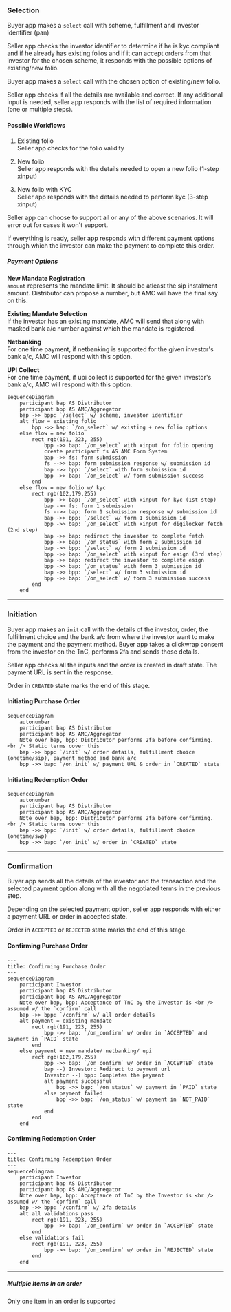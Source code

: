 ### Selection
Buyer app makes a `select` call with scheme, fulfillment and investor identifier (pan)

Seller app checks the investor identifier to determine if he is kyc compliant and if he already has existing folios and if it can accept orders from that investor for the chosen scheme, it responds with the possible options of existing/new folio.

Buyer app makes a `select` call with the chosen option of existing/new folio.

Seller app checks if all the details are available and correct. If any additional input is needed, seller app responds with the list of required information (one or multiple steps).

#### Possible Workflows
1. Existing folio  
Seller app checks for the folio validity

2. New folio  
Seller app responds with the details needed to open a new folio (1-step xinput)

3. New folio with KYC  
Seller app responds with the details needed to perform kyc (3-step xinput)

Seller app can choose to support all or any of the above scenarios. It will error out for cases it won't support.

If everything is ready, seller app responds with different payment options through which the investor can make the payment to complete this order.

##### Payment Options
**New Mandate Registration**  
`amount` represents the mandate limit. It should be atleast the sip instalment amount. Distributor can propose a number, but AMC will have the final say on this.

**Existing Mandate Selection**  
If the investor has an existing mandate, AMC will send that along with masked bank a/c number against which the mandate is registered.

**Netbanking**  
For one time payment, if netbanking is supported for the given investor's bank a/c, AMC will respond with this option.

**UPI Collect**  
For one time payment, if upi collect is supported for the given investor's bank a/c, AMC will respond with this option.

```mermaid
sequenceDiagram
    participant bap AS Distributor
    participant bpp AS AMC/Aggregator
    bap ->> bpp: `/select` w/ scheme, investor identifier
    alt flow = existing folio
        bpp ->> bap: `/on_select` w/ existing + new folio options
    else flow = new folio
        rect rgb(191, 223, 255)
            bpp ->> bap: `/on_select` with xinput for folio opening
            create participant fs AS AMC Form System
            bap ->> fs: form submission
            fs -->> bap: form submission response w/ submission id
            bap ->> bpp: `/select` with form submission id
            bpp ->> bap: `/on_select` w/ form submission success
        end
    else flow = new folio w/ kyc
        rect rgb(102,179,255)
            bpp ->> bap: `/on_select` with xinput for kyc (1st step)
            bap ->> fs: form 1 submission
            fs -->> bap: form 1 submission response w/ submission id
            bap ->> bpp: `/select` w/ form 1 submission id
            bpp ->> bap: `/on_select` with xinput for digilocker fetch (2nd step)
            bap ->> bap: redirect the investor to complete fetch
            bpp ->> bap: `/on_status` with form 2 submission id
            bap ->> bpp: `/select` w/ form 2 submission id
            bpp ->> bap: `/on_select` with xinput for esign (3rd step)
            bap ->> bap: redirect the investor to complete esign
            bpp ->> bap: `/on_status` with form 3 submission id
            bap ->> bpp: `/select` w/ form 3 submission id
            bpp ->> bap: `/on_select` w/ form 3 submission success
        end
    end
```

---

### Initiation
Buyer app makes an `init` call with the details of the investor, order, the fulfillment choice and the bank a/c from where the investor want to make the payment and the payment method. Buyer app takes a clickwrap consent from the investor on the TnC, performs 2fa and sends those details.

Seller app checks all the inputs and the order is created in draft state. The payment URL is sent in the response.

Order in `CREATED` state marks the end of this stage.

#### Initiating Purchase Order
```mermaid
sequenceDiagram
    autonumber
    participant bap AS Distributor
    participant bpp AS AMC/Aggregator
    Note over bap, bpp: Distributor performs 2fa before confirming. <br /> Static terms cover this
    bap ->> bpp: `/init` w/ order details, fulfillment choice (onetime/sip), payment method and bank a/c
    bpp ->> bap: `/on_init` w/ payment URL & order in `CREATED` state
```

#### Initiating Redemption Order
```mermaid
sequenceDiagram
    autonumber
    participant bap AS Distributor
    participant bpp AS AMC/Aggregator
    Note over bap, bpp: Distributor performs 2fa before confirming. <br /> Static terms cover this
    bap ->> bpp: `/init` w/ order details, fulfillment choice (onetime/swp)
    bpp ->> bap: `/on_init` w/ order in `CREATED` state
```
---

### Confirmation
Buyer app sends all the details of the investor and the transaction and the selected payment option along with all the negotiated terms in the previous step.

Depending on the selected payment option, seller app responds with either a payment URL or order in accepted state.

Order in `ACCEPTED` or `REJECTED` state marks the end of this stage.

#### Confirming Purchase Order
```mermaid
---
title: Confirming Purchase Order
---
sequenceDiagram
    participant Investor
    participant bap AS Distributor
    participant bpp AS AMC/Aggregator
    Note over bap, bpp: Acceptance of TnC by the Investor is <br /> assumed w/ the `confirm` call
    bap ->> bpp: `/confirm` w/ all order details
    alt payment = existing mandate
        rect rgb(191, 223, 255)
            bpp ->> bap: `/on_confirm` w/ order in `ACCEPTED` and payment in `PAID` state
        end
    else payment = new mandate/ netbanking/ upi
        rect rgb(102,179,255)
            bpp ->> bap: `/on_confirm` w/ order in `ACCEPTED` state
            bap --) Investor: Redirect to payment url
            Investor --) bpp: Completes the payment
            alt payment successful
                bpp ->> bap: `/on_status` w/ payment in `PAID` state
            else payment failed
                bpp ->> bap: `/on_status` w/ payment in `NOT_PAID` state
            end
        end
    end
```

#### Confirming Redemption Order
```mermaid
---
title: Confirming Redemption Order
---
sequenceDiagram
    participant Investor
    participant bap AS Distributor
    participant bpp AS AMC/Aggregator
    Note over bap, bpp: Acceptance of TnC by the Investor is <br /> assumed w/ the `confirm` call
    bap ->> bpp: `/confirm` w/ 2fa details
    alt all validations pass
        rect rgb(191, 223, 255)
            bpp ->> bap: `/on_confirm` w/ order in `ACCEPTED` state
        end
    else validations fail
        rect rgb(191, 223, 255)
            bpp ->> bap: `/on_confirm` w/ order in `REJECTED` state
        end
    end
```

---

##### Multiple Items in an order
Only one item in an order is supported

